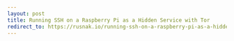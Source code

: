 ```yaml
---
layout: post
title: Running SSH on a Raspberry Pi as a Hidden Service with Tor
redirect_to: https://rusnak.io/running-ssh-on-a-raspberry-pi-as-a-hidden-service-with-tor/
---
```

